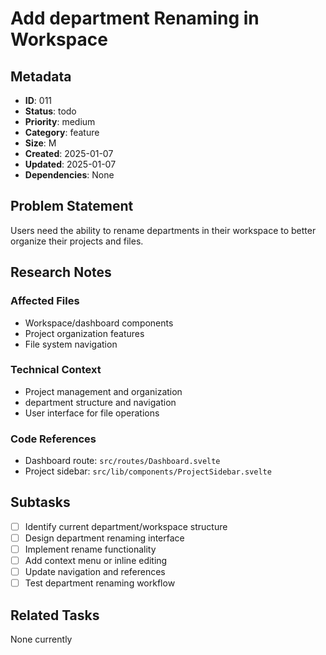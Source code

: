 # Add department Renaming in Workspace

## Metadata

- **ID**: 011
- **Status**: todo
- **Priority**: medium
- **Category**: feature
- **Size**: M
- **Created**: 2025-01-07
- **Updated**: 2025-01-07
- **Dependencies**: None

## Problem Statement

Users need the ability to rename departments in their workspace to better organize their projects and files.

## Research Notes

### Affected Files

- Workspace/dashboard components
- Project organization features
- File system navigation

### Technical Context

- Project management and organization
- department structure and navigation
- User interface for file operations

### Code References

- Dashboard route: `src/routes/Dashboard.svelte`
- Project sidebar: `src/lib/components/ProjectSidebar.svelte`

## Subtasks

- [ ] Identify current department/workspace structure
- [ ] Design department renaming interface
- [ ] Implement rename functionality
- [ ] Add context menu or inline editing
- [ ] Update navigation and references
- [ ] Test department renaming workflow

## Related Tasks

None currently
